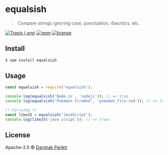 # equalsish
> Compare strings ignoring case, punctuation, diacritics, etc.

[![Travis (.org)](https://img.shields.io/travis/dar5hak/equalsish.svg?style=flat-square)](https://travis-ci.org/dar5hak/equalsish)
[![npm](https://img.shields.io/npm/v/equalsish.svg?style=flat-square)](https://www.npmjs.com/package/equalsish)
[![license](https://img.shields.io/npm/l/equalsish.svg?style=flat-square)](https://www.apache.org/licenses/LICENSE-2.0)

## Install

```sh
$ npm install equalsish
```

## Usage

```js
const equalsish = require('equalsish');

console.log(equalsish('Node.js', 'nodejs')); // => true
console.log(equalsish('Pokémon FireRed', 'pokemon_fire-red')); // => true

/* Currying */
const likeJS = equalsish('JavaScript');
console.log(likeJS('java script')); // => true;
```

## License

Apache-2.0 © [Darshak Parikh](https://github.com/dar5hak)

